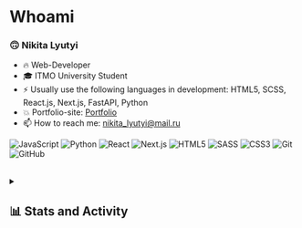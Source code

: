 # Whoami
### 🙃 Nikita Lyutyi
- 🔥 Web-Developer
- 🎓 ITMO University Student
- ⚡ Usually use the following languages in development: HTML5, SCSS, React.js, Next.js, FastAPI, Python
- 💥 Portfolio-site: [Portfolio](https://smaf1.vercel.app/)
- 📫 How to reach me: nikita_lyutyi@mail.ru

![JavaScript](https://img.shields.io/badge/-JavaScript-DAA520?style=flat-square&logo=javascript&logoColor=white)
![Python](https://img.shields.io/badge/-Python-4682B4?style=flat-square&logo=Python&logoColor=white)
![React](https://img.shields.io/badge/-React-4169E1?style=flat-square&logo=react&logoColor=white)
![Next.js](https://img.shields.io/badge/-Next.js-black?style=flat-square&logo=Next&logoColor=white)
![HTML5](https://img.shields.io/badge/-HTML5-E34F26?style=flat-square&logo=html5&logoColor=white)
![SASS](https://img.shields.io/badge/-SASS-DA70D6?style=flat-square&logo=sass&logoColor=white)
![CSS3](https://img.shields.io/badge/-CSS3-1572B6?style=flat-square&logo=css3&logoColor=white)
![Git](https://img.shields.io/badge/-Git-D2691E?style=flat-square&logo=git&logoColor=white)
![GitHub](https://img.shields.io/badge/-GitHub-181717?style=flat-square&logo=github&logoColor=white)

  <br>
<details>
  <summary><h2>📊 Stats and Activity</h2></summary>
  <h3>🔥 Streak Stats</h3>
    <p>
        <img alt="SmaF1-dev's streak" src="https://github-readme-streak-stats-eight.vercel.app/?user=SmaF1-dev&theme=dark&hide_border=true&short_numbers=true"/>
    </p>

  <h3>💻 GitHub Profile Stats</h3>
    <a href="https://github.com/smaf1-dev">
      <img alt="SmaF1's GitHub stats" src="https://github-readme-stats.vercel.app/api?username=smaf1-dev&show_icons=true&theme=dark&rank_icon=github" height="180px" />
    </a>
    <a href="https://github.com/smaf1-dev">
      <img alt="SmaF1-dev's Top Languages" src="https://github-readme-stats.vercel.app/api/top-langs/?username=smaf1-dev&layout=compact&theme=dark" height="180px"/>
    </a>
</details>

